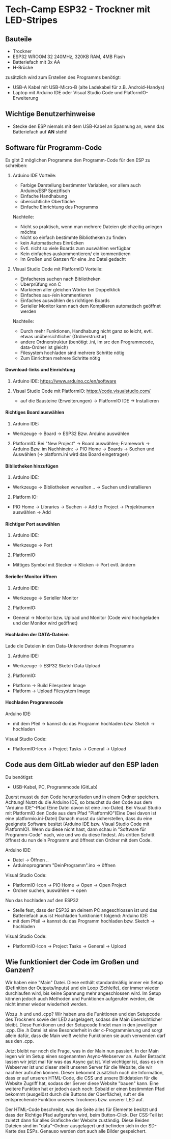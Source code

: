 # Tech-Camp ESP32 - Trockner mit LED-Stripes 

## Bauteile
- Trockner 
- ESP32 WROOM 32 240MHz, 320KB RAM, 4MB Flash
- Batteriefach mit 3x AA 
- H-Brücke 

zusätzlich wird zum Erstellen des Programms benötigt: 
- USB-A Kabel mit USB-Micro-B (alte Ladekabel für z.B. Android-Handys)
- Laptop mit Arduino IDE oder Visual Studio Code und PlatformIO-Erweiterung 

## Wichtige Benutzerhinweise
- Stecke den ESP niemals mit dem USB-Kabel an Spannung an, wenn das Batteriefach auf **AN** steht!

## Software für Programm-Code
Es gibt 2 möglichen Programme den Programm-Code für den ESP zu schreiben: 
1. Arduino IDE
    Vorteile: 
    - Farbige Darstellung bestimmter Variablen, vor allem auch Arduino/ESP Spezifisch 
    - Einfache Handhabung 
    - übersichtliche Oberfläche
    - Einfache Einrichtung des Programms

    Nachteile:
    - Nicht so praktisch, wenn man mehrere Dateien gleichzeitig anlegen möchte 
    - Nicht so einfach bestimmte Bibliotheken zu finden
    - kein Automatisches Einrücken 
    - Evtl. nicht so viele Boards zum auswählen verfügbar 
    - Kein einfaches auskommentieren/ ein kommentieren
    - Im Großen und Ganzen für eine .ino Datei gedacht 


2. Visual Studio Code mit PlatformIO
    Vorteile: 
    - Einfacheres suchen nach Bibliotheken
    - Überprüfung von C
    - Markieren aller gleichen Wörter bei Doppelklick 
    - Einfaches aus-/ein kommentieren
    - Einfaches auswählen des richtigen Boards
    - Serieller Monitor kann nach dem Kompilieren automatisch geöffnet werden 

    Nachteile: 
    - Durch mehr Funktionen, Handhabung nicht ganz so leicht, evtl. etwas unübersichtlicher (Ordnerstruktur)
    - andere Ordnerstruktur (benötigt .ini, im src den Programmcode, data-Ordner ist gleich)
    - Filesystem hochladen sind mehrere Schritte nötig 
    - Zum Einrichten mehrere Schritte nötig 

#### Download-links und Einrichtung 
1. Arduino IDE:
    https://www.arduino.cc/en/software

2. Visual Studio Code mit PlatformIO: 
    https://code.visualstudio.com/
    - auf die Bausteine (Erweiterungen) -> PlatformIO IDE -> Installieren


#### Richtiges Board auswählen 
1. Arduino IDE: 
- Werkzeuge -> Board -> ESP32 Bzw. Arduino auswählen 

2. PlatformIO: 
Bei "New Project" -> Board auswählen;
Framework -> Arduino 
Bzw. im Nachhinein: -> PIO Home -> Boards -> Suchen und Auswählen (-> platform.ini wird das Board eingetragen)

#### Bibliotheken hinzufügen 
1. Arduino IDE: 
- Werkzeuge -> Bibliotheken verwalten .. -> Suchen und installieren 
2. Platform IO: 
- PIO Home -> Libraries -> Suchen -> Add to Project -> Projektnamen auswählen -> Add

#### Richtiger Port auswählen 
1. Arduino IDE: 
- Werkzeuge -> Port 
2. PlatformIO:
- Mittiges Symbol mit Stecker -> Klicken -> Port evtl. ändern

#### Serieller Monitor öffnen 
1. Arduino IDE: 
- Werkzeuge -> Serieller Monitor 
2. PlatformIO: 
- General -> Monitor bzw. Upload und Monitor (Code wird hochgeladen und der Monitor wird geöffnet)

#### Hochladen der DATA-Dateien 
Lade die Dateien in den Data-Unterordner deines Programms
1. Arduino IDE: 
- Werkzeuge -> ESP32 Sketch Data Upload
2. PlatformIO: 
- Platform -> Build Filesystem Image 
- Platform -> Upload Filesystem Image 

#### Hochladen Programmcode 
Arduino IDE: 
- mit dem Pfeil -> kannst du das Programm hochladen bzw. Sketch -> hochladen 

Visual Studio Code: 
- PlatformIO-Icon -> Project Tasks -> General -> Upload 

## Code aus dem GitLab wieder auf den ESP laden 
Du benötigst:
- USB-Kabel, PC, Programmcode (GitLab)

Zuerst musst du den Code herunterladen und in einem Ordner speichern.
Achtung! Nutzt du die Arduino IDE, so brauchst du den Code aus dem "Arduino IDE"-Pfad (Eine Datei davon ist eine .ino-Datei). Bei Visual Studio mit PlatformIO den Code aus dem Pfad "PlatformIO"(Eine Daei davon ist eine platformio.ini-Datei)
Danach musst du sicherstellen, dass du eine geeignete Software besitzt (Arduino IDE bzw. Visual Studio Code mit PlatformIO).
Wenn du diese nicht hast, dann schau in "Software für Programm-Code" nach, wie und wo du diese findest. 
Als dritten Schritt öffnest du nun dein Programm und öffnest den Ordner mit dem Code. 

Arduino IDE: 
- Datei -> Öffnen .. 
- Arduinoprogramm "DeinProgramm".ino -> öffnen

Visual Studio Code: 
- PlatformIO-Icon -> PIO Home -> Open -> Open Project 
- Ordner suchen, auswählen -> open 


Nun das hochladen auf den ESP32
- Stelle fest, dass der ESP32 an deinem PC angeschlossen ist und das Batteriefach aus ist 
Hochladen funktioniert folgend: 
Arduino IDE: 
- mit dem Pfeil -> kannst du das Programm hochladen bzw. Sketch -> hochladen 

Visual Studio Code: 
- PlatformIO-Icon -> Project Tasks -> General -> Upload


## Wie funktioniert der Code im Großen und Ganzen? 
Wir haben eine "Main" Datei. Diese enthält standardmäßig immer ein Setup (Definition der Outputs/Inputs) und ein Loop (Schleife), der immer wieder durchlaufen wird, bis keine Spannung mehr angeschlossen wird. 
Im Setup können jedoch auch Methoden und Funktionen aufgerufen werden, die nicht immer wieder wiederholt werden. 

Wozu  .h und und .cpp?
Wir haben uns die Funktionen und den Setupcode des Trockners sowie der LED ausgelagert, sodass die Main übersichtlicher bleibt. Diese Funktionen und der Setupcode findet man in den jeweiligen .cpp. 
Die .h Datei ist eine Besonderheit in der c-Programmierung und sorgt allein dafür, dass die Main weiß welche Funktionen sie auch verwenden darf aus den .cpp.

Jetzt bleibt nur noch die Frage, was in der Main nun passiert. 
In der Main legen wir im Setup einen sogenannten Async-Webserver an. Außer Betracht lassen wir jetzt mal für was das Async gut ist. Viel wichtiger ist, dass es ein Webserver ist und dieser stellt unseren Server für die Website, die wir nachher aufrufen können. 
Dieser bekommt zusätzlich noch die Information, dass er auf unseren HTML-Code, die CSS und unsere Bilddateien für die Website Zugriff hat, sodass der Server diese Website "bauen" kann. 
Eine weitere Funktion hat er jedoch auch noch: Sobald er einen bestimmten Pfad bekommt (ausgelöst durch die Buttons der Oberfläche), ruft er die entsprechende Funktion unseres Trockners bzw. unserer LED auf. 

Der HTML-Code beschreibt, was die Seite alles für Elemente besitzt und dass der Richtige Pfad aufgerufen wird, beim Button-Click. 
Der CSS-Teil ist zuletzt dann für alles Grafische der Website zuständig. 
Diese Beiden Dateien sind im "data"-Ordner ausgelagert und befinden sich in der SD-Karte des ESPs. Genauso werden dort auch alle Bilder gespeichert.
